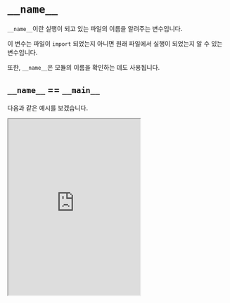 # `__name__`

`__name__`이란 실행이 되고 있는 파일의 이름을 알려주는 변수입니다.

이 변수는 파일이 `import` 되었는지 아니면 원래 파일에서 실행이 되었는지 알 수 있는 변수입니다.

또한, `__name__`은 모듈의 이름을 확인하는 데도 사용됩니다.

## `__name__` == `__main__`

다음과 같은 예시를 보겠습니다.

<iframe
  loading="lazy"
  title="Python IDLE Trinket"
  src="https://trinket.io/embed/python3/c6d50081cf"
  height="400"
/>

`main.py`를 실행하면 HI가 두 번 출력이 됩니다.

<iframe
  loading="lazy"
  title="Python IDLE Trinket"
  src="https://trinket.io/embed/python3/b01563dd19"
  height="400"
/>

위에 있는 예시에 있는 `main.py` 파일을 실행하면 HI가 한번 출력됩니다.

`__name__ == '__main__'`은 파일이 직접 실행이 되었다면 조건문 안에 있는 코드가 실행이 되고 그렇지 않다면 실행이 되지 않습니다.
